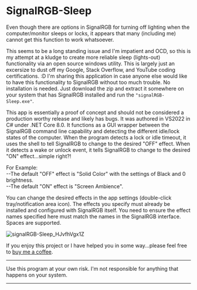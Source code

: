 # SignalRGB-Sleep
Even though there are options in SignalRGB for turning off lighting when the computer/monitor sleeps or locks, it appears that many (including me) cannot get this function to work whatsoever.

This seems to be a long standing issue and I'm impatient and OCD, so this is my attempt at a kludge to create more reliable sleep (lights-out) functionality via an open source windows utility. This is largely just an excersize to dust off my Google, Stack Overflow, and YouTube coding certifications. :D  I'm sharing this application in case anyone else would like to have this functionality to SignalRGB without too much trouble. No installation is needed. Just download the zip and extract it somewhere on your system that has SignalRGB installed and run the `"signalRGB-Sleep.exe"`.

This app is essentially a proof of concept and should not be considered a production worthy release and likely has bugs. It was authored in VS2022 in C# under .NET Core 8.0. It functions as a GUI wrapper between the SignalRGB command line capability and detecting the different idle/lock states of the computer. When the program detects a lock or idle timeout, it uses the shell to tell SignalRGB to change to the desired "OFF" effect. When it detects a wake or unlock event, it tells SignalRGB to change to the desired "ON" effect...simple right?!

For Example:  
--The default "OFF" effect is "Solid Color" with the settings of Black and 0 brightness.  
--The default "ON" effect is "Screen Ambience". 

You can change the desired effects in the app settings (double-click tray/notification area icon). The effects you specify must already be installed and configured with SignalRGB itself. You need to ensure the effect names specified here must match the names in the SignalRGB interface. Spaces are supported.

![signalRGB-Sleep_HJvfhVgx1Z](https://github.com/user-attachments/assets/9aa56959-2084-4d5c-b1b4-9cf35a76715d)

If you enjoy this project or I have helped you in some way...please feel free to [buy me a coffee](https://www.buymeacoffee.com/hVmOfsXjX1).
************************************************************************************************
Use this program at your own risk. I'm not responsible for anything that happens on your system.
************************************************************************************************


